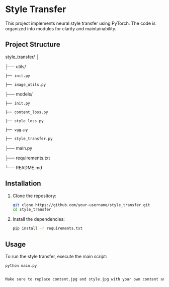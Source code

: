 # Style Transfer

This project implements neural style transfer using PyTorch. The code is organized into modules for clarity and maintainability.

## Project Structure

style_transfer/
│

├── utils/

    ├── init.py

    ├── image_utils.py

├── models/

    ├── init.py

    ├── content_loss.py

    ├── style_loss.py

    ├── vgg.py

    ├── style_transfer.py

├── main.py

├── requirements.txt

└── README.md

## Installation

1. Clone the repository:
    ```sh
    git clone https://github.com/your-username/style_transfer.git
    cd style_transfer
    ```

2. Install the dependencies:
    ```sh
    pip install -r requirements.txt
    ```

## Usage

To run the style transfer, execute the main script:
```sh
python main.py


Make sure to replace content.jpg and style.jpg with your own content and style images.
